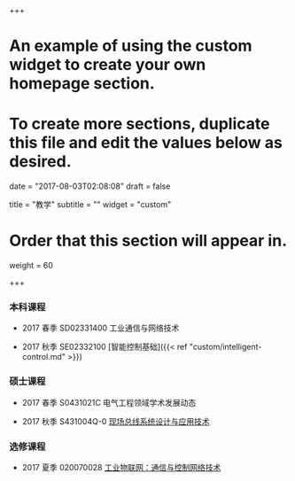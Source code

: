 +++
# An example of using the custom widget to create your own homepage section.
# To create more sections, duplicate this file and edit the values below as desired.

date = "2017-08-03T02:08:08"
draft = false

title = "教学"
subtitle = ""
widget = "custom"

# Order that this section will appear in.
weight = 60


+++

### 本科课程

* 2017 春季 SD02331400 工业通信与网络技术

* 2017 秋季 SE02332100 [智能控制基础]({{< ref "custom/intelligent-control.md" >}})

### 硕士课程
* 2017 春季 S0431021C 电气工程领域学术发展动态

* 2017 秋季 S431004Q-0 [现场总线系统设计与应用技术](https://github.com/xiaoleizhang/fieldbus-design-application)
### 选修课程

* 2017 夏季 020070028
[工业物联网：通信与控制网络技术](https://github.com/xiaoleizhang/Industrial-IOT)

